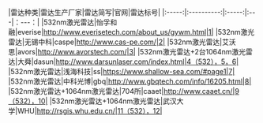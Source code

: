 |雷达种类|雷达生产厂家|雷达简写|官网|雷达标号|
|:-----:|:----------:|:-----:|:---|：---：|
|532nm激光雷达|怡孚和融|everise|http://www.everisetech.com/about_us/gywm.html|1|
|532nm激光雷达|无锡中科|caspe|http://www.cas-pe.com/|2|
|532nm激光雷达|艾沃思|avors|http://www.avorstech.com/|3|
|532nm激光雷达+2台1064nm激光雷达|大舜|dasun|http://www.darsunlaser.com/index.html|4（532），5，6|
|532nm激光雷达|浅海科技|ss|https://www.shallow-sea.com/#page1|7|
|532nm激光雷达|中科光博|gbq|http://www.gbqtech.com/info/16205.html|8|
|532nm激光雷达+1064nm激光雷达|704所|caaet|http://www.caaet.cn/|9（532），10|
|532nm激光雷达+1064nm激光雷达|武汉大学|WHU|http://rsgis.whu.edu.cn/|11（532），12|